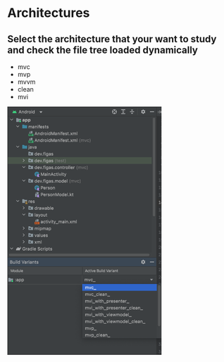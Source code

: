 # Architectures

## Select the architecture that your want to study and check the file tree loaded dynamically

- mvc
- mvp
- mvvm
- clean
- mvi


<img alt="android studio screen shot" src="https://github.com/andrefigas/Architectures/blob/main/flavor_selector.png?raw=true" width="350">



